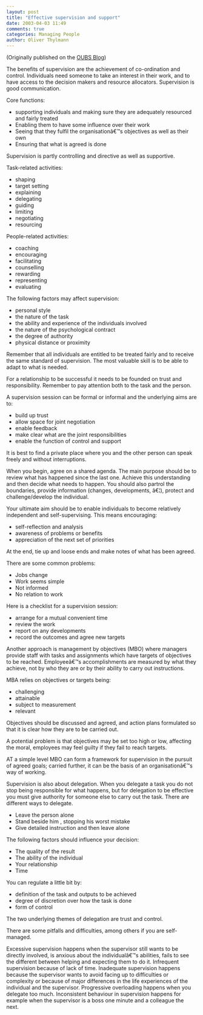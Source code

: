 ```yaml
---
layout: post
title: "Effective supervision and support"
date: 2003-04-03 11:49
comments: true
categories: Managing People
author: Oliver Thylmann
---
```







(Originally published on the [OUBS Blog](http://blog.thylmann.net/category/oubs/))

The benefits of supervision are the achievement of co-ordination and control. Individuals need someone to take an interest in their work, and to have access to the decision makers and resource allocators. Supervision is good communication.

Core functions:
-	supporting individuals and making sure they are adequately resourced and fairly treated
-	Enabling them to have some influence over their work
-	Seeing that they fulfil the organisationâ€™s objectives as well as their own
-	Ensuring that what is agreed is done

Supervision is partly controlling and directive as well as supportive.

Task-related activities:
-	shaping
-	target setting
-	explaining
-	delegating
-	guiding
-	limiting
-	negotiating
-	resourcing

People-related activities:
-	coaching
-	encouraging
-	facilitating
-	counselling
-	rewarding
-	representing
-	evaluating

The following factors may affect supervision:
-	personal style
-	the nature of the task
-	the ability and experience of the individuals involved
-	the nature of the psychological contract
-	the degree of authority
-	physical distance or proximity

Remember that all individuals are entitled to be treated fairly and to receive the same standard of supervision. The most valuable skill is to be able to adapt to what is needed.

For a relationship to be successful it needs to be founded on trust and responsibility. Remember to pay attention both to the task and the person.

A supervision session can be formal or informal and the underlying aims are to:
-	build up trust
-	allow space for joint negotiation
-	enable feedback
-	make clear what are the joint responsibilities
-	enable the function of control and support

It is best to find a private place where you and the other person can speak freely and without interruptions.

When you begin, agree on a shared agenda. The main purpose should be to review what has happened since the last one. Achieve this understanding and then decide what needs to happen. You should also partrol the boundaries, provide information (changes, developments, â€¦), protect and challenge/develop the individual.

Your ultimate aim should be to enable individuals to become relatively independent and self-supervising. This means encouraging:
-	self-reflection and analysis
-	awareness of problems or benefits
-	appreciation of the next set of priorities

At the end, tie up and loose ends and make notes of what has been agreed.

There are some common problems:

-	Jobs change
-	Work seems simple
-	Not informed
-	No relation to work

Here is a checklist for a supervision session:
-	arrange for a mutual convenient time
-	review the work
-	report on any developments
-	record the outcomes and agree new targets

Another approach is management by objectives (MBO) where managers provide staff with tasks and assignments which have targets of objectives to be reached. Employeeâ€™s accomplishments are measured by what they achieve, not by who they are or by their ability to carry out instructions.

MBA relies on objectives or targets being:
-	challenging
-	attainable
-	subject to measurement
-	relevant

Objectives should be discussed and agreed, and action plans formulated so that it is clear how they are to be carried out.

A potential problem is that objectives may be set too high or low, affecting the moral, employees may feel guilty if they fail to reach targets.

AT a simple level MBO can form a framework for supervision in the pursuit of agreed goals; carried further, it can be the basis of an organisationâ€™s way of working.

Supervision is also about delegation. When you delegate a task you do not stop being responsible for what happens, but for delegation to be effective you must give authority for someone else to carry out the task. There are different ways to delegate.

-	Leave the person alone
-	Stand beside him , stopping his worst mistake
-	Give detailed instruction and then leave alone

The following factors should influence your decision:
-	The quality of the result
-	The ability of the individual
-	Your relationship
-	Time

You can regulate a little bit by:
-	definition of the task and outputs to be achieved
-	degree of discretion over how the task is done
-	form of control

The two underlying themes of delegation are trust and control.

There are some pitfalls and difficulties, among others if you are self-managed.

Excessive supervision happens when the supervisor still wants to be directly involved, is anxious about the individualâ€™s abilities, fails to see the different between helping and expecting them to do it.
Infrequent supervision because of lack of time.
Inadequate supervision happens because the supervisor wants to avoid facing up to difficulties or complexity or because of major differences in the life experiences of the individual and the supervisor.
Progressive overloading happens when you delegate too much.
Inconsistent behaviour in supervision happens for example when the supervisor is a boss one minute and a colleague the next.


